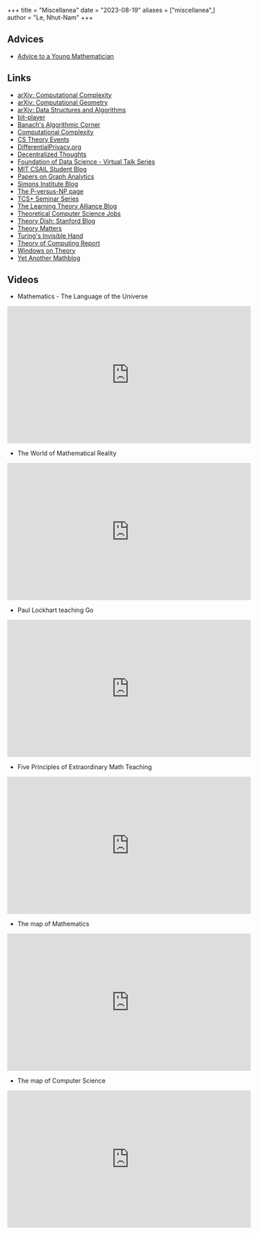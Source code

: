 +++
title = "Miscellanea"
date = "2023-08-19"
aliases = ["miscellanea",]
author = "Le, Nhut-Nam"
+++

## Advices

- [Advice to a Young Mathematician](https://people.math.osu.edu/harper.903/advice_to_a_young_mathematician_atiyah.pdf)


## Links

- [arXiv: Computational Complexity](https://arxiv.org/list/cs.CC/recent)
- [arXiv: Computational Geometry](https://arxiv.org/list/cs.CG/recent)
- [arXiv: Data Structures and Algorithms](https://arxiv.org/list/cs.DS/recent)
- [bit-player](http://bit-player.org/)
- [Banach's Algorithmic Corner]()
- [Computational Complexity](http://blog.computationalcomplexity.org/)
- [CS Theory Events](https://cstheory-events.org/)
- [DifferentialPrivacy.org](https://differentialprivacy.org/)
- [Decentralized Thoughts](https://decentralizedthoughts.github.io/)
- [Foundation of Data Science - Virtual Talk Series](https://dstheory.wordpress.com/)
- [MIT CSAIL Student Blog](https://mittheory.wordpress.com/)
- [Papers on Graph Analytics](https://people.csail.mit.edu/jshun/graph.shtml)
- [Simons Institute Blog](https://blog.simons.berkeley.edu/)
- [The P-versus-NP page](https://www.win.tue.nl/~wscor/woeginger/P-versus-NP.htm)
- [TCS+ Seminar Series](https://tcsplus.wordpress.com/)
- [The Learning Theory Alliance Blog](https://www.let-all.com/blog)
- [Theoretical Computer Science Jobs](https://cstheory-jobs.org/)
- [Theory Dish: Stanford Blog](https://theorydish.blog/)
- [Theory Matters](https://thmatters.wordpress.com/)
- [Turing's Invisible Hand](https://agtb.wordpress.com/)
- [Theory of Computing Report](https://theory.report/)
- [Windows on Theory](https://windowsontheory.org/)
- [Yet Another Mathblog](https://yetanothermathblog.com/)


## Videos

- Mathematics - The Language of the Universe
<iframe width="560" height="315" src="https://www.youtube.com/embed/S5LuCwZ0bpg?si=kbfZKFNQBCZiXJUp" title="YouTube video player" frameborder="0" allow="accelerometer; autoplay; clipboard-write; encrypted-media; gyroscope; picture-in-picture; web-share" allowfullscreen></iframe>

- The World of Mathematical Reality
<iframe width="560" height="315" src="https://www.youtube.com/embed/V1gT2f3Fe44?si=J6nWgaGcUb4wf4az" title="YouTube video player" frameborder="0" allow="accelerometer; autoplay; clipboard-write; encrypted-media; gyroscope; picture-in-picture; web-share" allowfullscreen></iframe>

- Paul Lockhart teaching Go
<iframe width="560" height="315" src="https://www.youtube.com/embed/vWya5fKwZ38?si=A_Ogq8wOAOB4bfaC" title="YouTube video player" frameborder="0" allow="accelerometer; autoplay; clipboard-write; encrypted-media; gyroscope; picture-in-picture; web-share" allowfullscreen></iframe>

- Five Principles of Extraordinary Math Teaching
<iframe width="560" height="315" src="https://www.youtube.com/embed/ytVneQUA5-c?si=mh-gPGq6OHxrWAK7" title="YouTube video player" frameborder="0" allow="accelerometer; autoplay; clipboard-write; encrypted-media; gyroscope; picture-in-picture; web-share" allowfullscreen></iframe>

- The map of Mathematics
<iframe width="560" height="315" src="https://www.youtube.com/embed/OmJ-4B-mS-Y?si=0Wgz04N6U3-m-vIh" title="YouTube video player" frameborder="0" allow="accelerometer; autoplay; clipboard-write; encrypted-media; gyroscope; picture-in-picture; web-share" allowfullscreen></iframe>


- The map of Computer Science
<iframe width="560" height="315" src="https://www.youtube.com/embed/SzJ46YA_RaA?si=ZrUK1SFMz_ehQF3a" title="YouTube video player" frameborder="0" allow="accelerometer; autoplay; clipboard-write; encrypted-media; gyroscope; picture-in-picture; web-share" allowfullscreen></iframe>